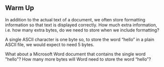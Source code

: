 ## Warm Up

In addition to the actual text of a document, we often store formatting information so that text is displayed correctly. How much extra information, i.e. how many extra bytes, do we need to store when we include formatting?

A single ASCII character is one byte so, to store the word “hello” in a plain ASCII file, we would expect to need 5 bytes.

What about a Microsoft Word document that contains the single word "hello"? How many more bytes will Word need to store the word “hello”?
